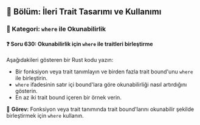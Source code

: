 ## 📘 Bölüm: İleri Trait Tasarımı ve Kullanımı  
### 🔹 Kategori: `where` ile Okunabilirlik  
#### ❓ Soru 630: Okunabilirlik için `where` ile traitleri birleştirme

Aşağıdakileri gösteren bir Rust kodu yazın:

- Bir fonksiyon veya trait tanımlayın ve birden fazla trait bound'unu `where` ile birleştirin.
- `where` ifadesinin satır içi bound'lara göre okunabilirliği nasıl artırdığını gösterin.
- En az iki trait bound içeren bir örnek verin.

🔧 **Görev:** Fonksiyon veya trait tanımında trait bound'larını okunabilir şekilde birleştirmek için `where` kullanın.
